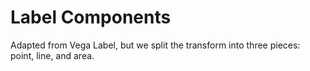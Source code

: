 # Label Components

Adapted from Vega Label, but we split the transform into three pieces: point, line, and area.